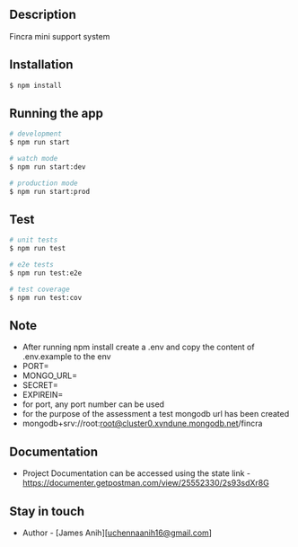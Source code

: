 ## Description

Fincra mini support system

## Installation

```bash
$ npm install
```

## Running the app

```bash
# development
$ npm run start

# watch mode
$ npm run start:dev

# production mode
$ npm run start:prod
```

## Test

```bash
# unit tests
$ npm run test

# e2e tests
$ npm run test:e2e

# test coverage
$ npm run test:cov
```

## Note

- After running npm install create a .env and copy the content of .env.example to the env
- PORT=
- MONGO_URL=
- SECRET=
- EXPIREIN=
- for port, any port number can be used
- for the purpose of the assessment a test mongodb url has been created
- mongodb+srv://root:root@cluster0.xvndune.mongodb.net/fincra

## Documentation
- Project Documentation can be accessed using the state link - https://documenter.getpostman.com/view/25552330/2s93sdXr8G


## Stay in touch

- Author - [James Anih][uchennaanih16@gmail.com]


